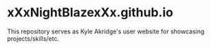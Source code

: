 # xXxNightBlazexXx.github.io
This repository serves as Kyle Akridge's user website for showcasing projects/skills/etc.
